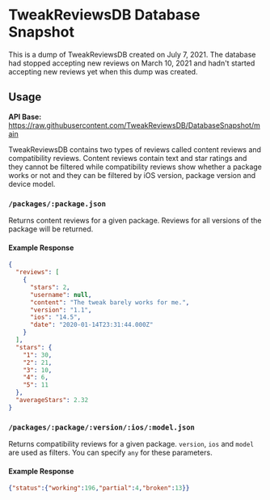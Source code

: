 # TweakReviewsDB Database Snapshot

This is a dump of TweakReviewsDB created on July 7, 2021. The database had stopped accepting new reviews on March 10, 2021 and hadn't started accepting new reviews yet when this dump was created.

## Usage

**API Base:** https://raw.githubusercontent.com/TweakReviewsDB/DatabaseSnapshot/main

TweakReviewsDB contains two types of reviews called content reviews and compatibility reviews. Content reviews contain text and star ratings and they cannot be filtered while compatibility reviews show whether a package works or not and they can be filtered by iOS version, package version and device model.

### `/packages/:package.json`

Returns content reviews for a given package. Reviews for all versions of the package will be returned.

#### Example Response

```json
{
  "reviews": [
    {
      "stars": 2,
      "username": null,
      "content": "The tweak barely works for me.",
      "version": "1.1",
      "ios": "14.5",
      "date": "2020-01-14T23:31:44.000Z"
    }
  ],
  "stars": {
    "1": 30,
    "2": 21,
    "3": 10,
    "4": 6,
    "5": 11
  },
  "averageStars": 2.32
}
```

### `/packages/:package/:version/:ios/:model.json`

Returns compatibility reviews for a given package. `version`, `ios` and `model` are used as filters. You can specify `any` for these parameters.

#### Example Response

```json
{"status":{"working":196,"partial":4,"broken":13}}
```